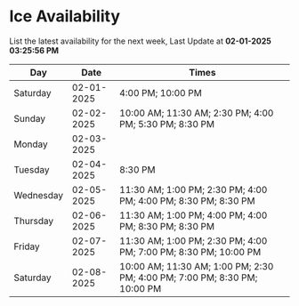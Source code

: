 # Ice Availability

List the latest availability for the next week, Last Update at **02-01-2025 03:25:56 PM**

| Day         | Date        | Times       |
| ----------- | ----------- | ----------- |
|Saturday|02-01-2025|4:00 PM; 10:00 PM|
|Sunday|02-02-2025|10:00 AM; 11:30 AM; 2:30 PM; 4:00 PM; 5:30 PM; 8:30 PM|
|Monday|02-03-2025||
|Tuesday|02-04-2025|8:30 PM|
|Wednesday|02-05-2025|11:30 AM; 1:00 PM; 2:30 PM; 4:00 PM; 4:00 PM; 8:30 PM; 8:30 PM|
|Thursday|02-06-2025|11:30 AM; 1:00 PM; 4:00 PM; 4:00 PM; 8:30 PM; 8:30 PM|
|Friday|02-07-2025|11:30 AM; 1:00 PM; 2:30 PM; 4:00 PM; 7:00 PM; 8:30 PM; 10:00 PM|
|Saturday|02-08-2025|10:00 AM; 11:30 AM; 1:00 PM; 2:30 PM; 4:00 PM; 7:00 PM; 8:30 PM; 10:00 PM|
